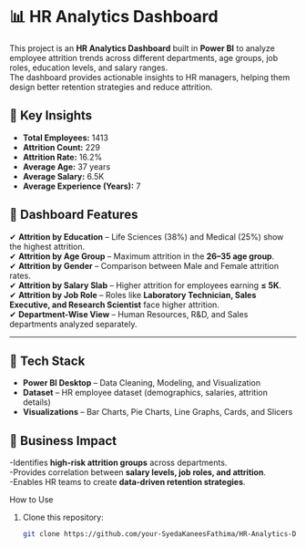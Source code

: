 # 📊 HR Analytics Dashboard
This project is an **HR Analytics Dashboard** built in **Power BI** to analyze employee attrition trends across different departments, age groups, job roles, education levels, and salary ranges.  
The dashboard provides actionable insights to HR managers, helping them design better retention strategies and reduce attrition.
## 🔹 Key Insights
- **Total Employees:** 1413  
- **Attrition Count:** 229  
- **Attrition Rate:** 16.2%  
- **Average Age:** 37 years  
- **Average Salary:** 6.5K  
- **Average Experience (Years):** 7  
## 🔹 Dashboard Features
✔ **Attrition by Education** – Life Sciences (38%) and Medical (25%) show the highest attrition.  
✔ **Attrition by Age Group** – Maximum attrition in the **26–35 age group**.  
✔ **Attrition by Gender** – Comparison between Male and Female attrition rates.  
✔ **Attrition by Salary Slab** – Higher attrition for employees earning **≤ 5K**.  
✔ **Attrition by Job Role** – Roles like **Laboratory Technician, Sales Executive, and Research Scientist** face higher attrition.  
✔ **Department-Wise View** – Human Resources, R&D, and Sales departments analyzed separately.  

---

## 🔹 Tech Stack
- **Power BI Desktop** – Data Cleaning, Modeling, and Visualization  
- **Dataset** – HR employee dataset (demographics, salaries, attrition details)  
- **Visualizations** – Bar Charts, Pie Charts, Line Graphs, Cards, and Slicers  
## 🔹 Business Impact
-Identifies **high-risk attrition groups** across departments.  
-Provides correlation between **salary levels, job roles, and attrition**.  
-Enables HR teams to create **data-driven retention strategies**.  

 How to Use
1. Clone this repository:
   ```bash
   git clone https://github.com/your-SyedaKaneesFathima/HR-Analytics-Dashboard.git
